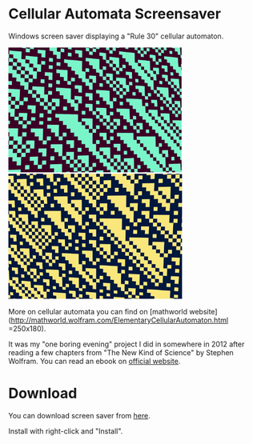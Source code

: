 # Cellular Automata Screensaver

Windows screen saver displaying a "Rule 30" cellular automaton.

<img src="https://raw.githubusercontent.com/ditrytus/CellularAutomataScreensaver/master/Screenshots/screen1.png" style="height:250px;">

<img src="https://raw.githubusercontent.com/ditrytus/CellularAutomataScreensaver/master/Screenshots/screen2.png" style="height:250px;">

More on cellular automata you can find on [mathworld website](http://mathworld.wolfram.com/ElementaryCellularAutomaton.html =250x180).

It was my "one boring evening" project I did in somewhere in 2012 after reading a few chapters from "The New Kind of Science" by Stephen Wolfram. You can read an ebook on [official website](http://www.wolframscience.com/).

# Download

You can download screen saver from [here](https://github.com/ditrytus/CellularAutomataScreensaver/releases/download/v1.0/CellularAutomataScreensaver.scr).

Install with right-click and "Install".